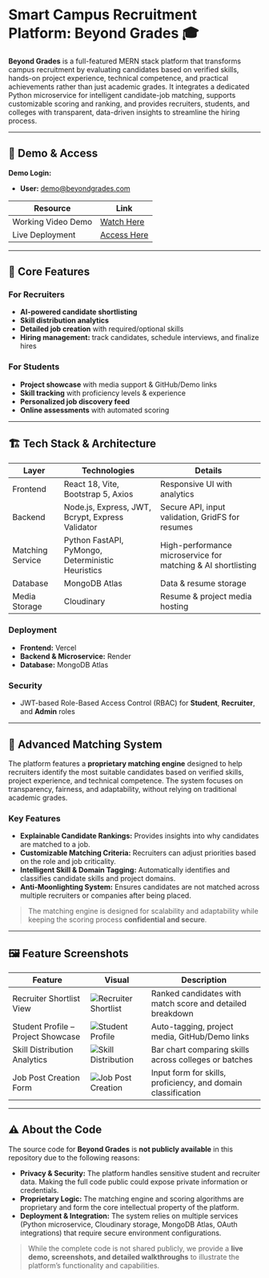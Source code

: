 # Smart Campus Recruitment Platform: Beyond Grades 🎓

**Beyond Grades** is a full-featured MERN stack platform that transforms campus recruitment by evaluating candidates based on verified skills, hands-on project experience, technical competence, and practical achievements rather than just academic grades. It integrates a dedicated Python microservice for intelligent candidate-job matching, supports customizable scoring and ranking, and provides recruiters, students, and colleges with transparent, data-driven insights to streamline the hiring process.


---

## 🎥 Demo & Access

**Demo Login:**  
- **User:** demo@beyondgrades.com  

| Resource | Link |
|----------|------|
| Working Video Demo | [Watch Here](Insert_YouTube/Vimeo_Link_Here) |
| Live Deployment | [Access Here](Insert_Live_URL_Here) |

---

## 🌟 Core Features

### For Recruiters
- **AI-powered candidate shortlisting**  
- **Skill distribution analytics**  
- **Detailed job creation** with required/optional skills  
- **Hiring management:** track candidates, schedule interviews, and finalize hires  

### For Students
- **Project showcase** with media support & GitHub/Demo links  
- **Skill tracking** with proficiency levels & experience  
- **Personalized job discovery feed**  
- **Online assessments** with automated scoring  

---

## 🏗️ Tech Stack & Architecture

| Layer | Technologies | Details |
|-------|-------------|--------|
| Frontend | React 18, Vite, Bootstrap 5, Axios | Responsive UI with analytics |
| Backend | Node.js, Express, JWT, Bcrypt, Express Validator | Secure API, input validation, GridFS for resumes |
| Matching Service | Python FastAPI, PyMongo, Deterministic Heuristics | High-performance microservice for matching & AI shortlisting |
| Database | MongoDB Atlas | Data & resume storage |
| Media Storage | Cloudinary | Resume & project media hosting |

### Deployment
- **Frontend:** Vercel  
- **Backend & Microservice:** Render  
- **Database:** MongoDB Atlas  

### Security
- JWT-based Role-Based Access Control (RBAC) for **Student**, **Recruiter**, and **Admin** roles

--- 

## 🎯 Advanced Matching System

The platform features a **proprietary matching engine** designed to help recruiters identify the most suitable candidates based on verified skills, project experience, and technical competence. The system focuses on transparency, fairness, and adaptability, without relying on traditional academic grades.

### Key Features
- **Explainable Candidate Rankings:** Provides insights into why candidates are matched to a job.  
- **Customizable Matching Criteria:** Recruiters can adjust priorities based on the role and job criticality.  
- **Intelligent Skill & Domain Tagging:** Automatically identifies and classifies candidate skills and project domains.  
- **Anti-Moonlighting System:** Ensures candidates are not matched across multiple recruiters or companies after being placed.  

> The matching engine is designed for scalability and adaptability while keeping the scoring process **confidential and secure**.

---

## 🖼️ Feature Screenshots

| Feature | Visual | Description |
|---------|-----------|------------|
| Recruiter Shortlist View | ![Recruiter Shortlist](https://res.cloudinary.com/dqcov9axv/image/upload/w_700,h_450/v1760874796/55b9574a-6ef8-4345-af1a-44251a5a7ea9.png) | Ranked candidates with match score and detailed breakdown |
| Student Profile – Project Showcase | ![Student Profile](https://res.cloudinary.com/dqcov9axv/image/upload/w_700,h_450/v1760874600/69fd27c7-aada-4a01-9188-2fd77185234b.png) | Auto-tagging, project media, GitHub/Demo links |
| Skill Distribution Analytics | ![Skill Distribution](https://res.cloudinary.com/dqcov9axv/image/upload/w_700,h_450/0b74bd43-9db5-4344-b5f9-7bc27fdd73b2.png) | Bar chart comparing skills across colleges or batches |
| Job Post Creation Form | ![Job Post Creation](https://res.cloudinary.com/dqcov9axv/image/upload/w_700,h_450/v1760874770/18ad9184-dad8-482d-a128-27f060b5a259.png) | Input form for skills, proficiency, and domain classification |

---


## ⚠️ About the Code

The source code for **Beyond Grades** is **not publicly available** in this repository due to the following reasons:

- **Privacy & Security:** The platform handles sensitive student and recruiter data. Making the full code public could expose private information or credentials.  
- **Proprietary Logic:** The matching engine and scoring algorithms are proprietary and form the core intellectual property of the platform.  
- **Deployment & Integration:** The system relies on multiple services (Python microservice, Cloudinary storage, MongoDB Atlas, OAuth integrations) that require secure environment configurations.

> While the complete code is not shared publicly, we provide a **live demo, screenshots, and detailed walkthroughs** to illustrate the platform’s functionality and capabilities.

